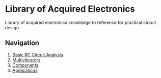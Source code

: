 # Library of Acquired Electronics

Library of acquired electronics knowledge to reference for practical circuit design.

## Navigation
1. [Basic RC Circuit Analysis](/RC/README.md)
2. [Multivibrators](/Multivibrators/README.md)
3. [Components](/Components/README.md)
4. [Applications](/Applications/fly-back-diodes.md)

